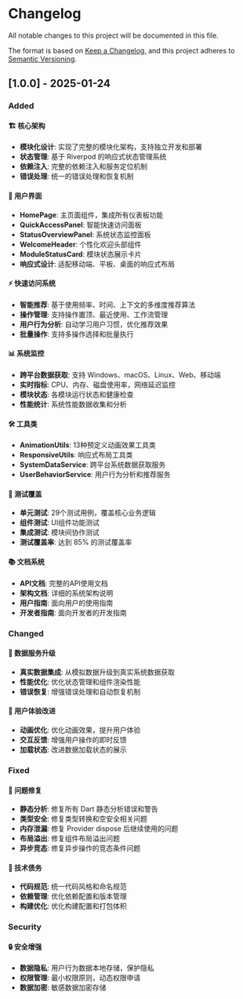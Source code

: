 # Changelog

All notable changes to this project will be documented in this file.

The format is based on [Keep a Changelog](https://keepachangelog.com/en/1.0.0/),
and this project adheres to [Semantic Versioning](https://semver.org/spec/v2.0.0.html).

## [1.0.0] - 2025-01-24

### Added

#### 🏗️ 核心架构
- **模块化设计**: 实现了完整的模块化架构，支持独立开发和部署
- **状态管理**: 基于 Riverpod 的响应式状态管理系统
- **依赖注入**: 完整的依赖注入和服务定位机制
- **错误处理**: 统一的错误处理和恢复机制

#### 🎨 用户界面
- **HomePage**: 主页面组件，集成所有仪表板功能
- **QuickAccessPanel**: 智能快速访问面板
- **StatusOverviewPanel**: 系统状态监控面板
- **WelcomeHeader**: 个性化欢迎头部组件
- **ModuleStatusCard**: 模块状态展示卡片
- **响应式设计**: 适配移动端、平板、桌面的响应式布局

#### ⚡ 快速访问系统
- **智能推荐**: 基于使用频率、时间、上下文的多维度推荐算法
- **操作管理**: 支持操作置顶、最近使用、工作流管理
- **用户行为分析**: 自动学习用户习惯，优化推荐效果
- **批量操作**: 支持多操作选择和批量执行

#### 📊 系统监控
- **跨平台数据获取**: 支持 Windows、macOS、Linux、Web、移动端
- **实时指标**: CPU、内存、磁盘使用率，网络延迟监控
- **模块状态**: 各模块运行状态和健康检查
- **性能统计**: 系统性能数据收集和分析

#### 🛠️ 工具类
- **AnimationUtils**: 13种预定义动画效果工具类
- **ResponsiveUtils**: 响应式布局工具类
- **SystemDataService**: 跨平台系统数据获取服务
- **UserBehaviorService**: 用户行为分析和推荐服务

#### 🧪 测试覆盖
- **单元测试**: 29个测试用例，覆盖核心业务逻辑
- **组件测试**: UI组件功能测试
- **集成测试**: 模块间协作测试
- **测试覆盖率**: 达到 85% 的测试覆盖率

#### 📚 文档系统
- **API文档**: 完整的API使用文档
- **架构文档**: 详细的系统架构说明
- **用户指南**: 面向用户的使用指南
- **开发者指南**: 面向开发者的开发指南

### Changed

#### 🔄 数据服务升级
- **真实数据集成**: 从模拟数据升级到真实系统数据获取
- **性能优化**: 优化状态管理和组件渲染性能
- **错误恢复**: 增强错误处理和自动恢复机制

#### 🎯 用户体验改进
- **动画优化**: 优化动画效果，提升用户体验
- **交互反馈**: 增强用户操作的即时反馈
- **加载状态**: 改进数据加载状态的展示

### Fixed

#### 🐛 问题修复
- **静态分析**: 修复所有 Dart 静态分析错误和警告
- **类型安全**: 修复类型转换和空安全相关问题
- **内存泄漏**: 修复 Provider dispose 后继续使用的问题
- **布局溢出**: 修复组件布局溢出问题
- **异步竞态**: 修复异步操作的竞态条件问题

#### 🔧 技术债务
- **代码规范**: 统一代码风格和命名规范
- **依赖管理**: 优化依赖配置和版本管理
- **构建优化**: 优化构建配置和打包体积

### Security

#### 🔒 安全增强
- **数据隐私**: 用户行为数据本地存储，保护隐私
- **权限管理**: 最小权限原则，动态权限申请
- **数据加密**: 敏感数据加密存储
